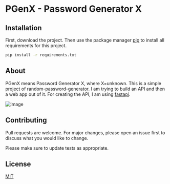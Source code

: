 # PGenX - Password Generator X

## Installation

First, download the project. Then use the package manager [pip](https://pip.pypa.io/en/stable/) to install all requirements for this project.

```bash
pip install -r requirements.txt
```

## About
PGenX means Password Generator X, where X=unknown. This is a simple project of random-password-generator. I am trying to build an API and then a web app out of it. For creating the API, I am using [fastapi](https://fastapi.tiangolo.com/).

![image](https://user-images.githubusercontent.com/16540548/134240422-608d7029-f368-4988-b644-ad421254e0a4.png)


## Contributing
Pull requests are welcome. For major changes, please open an issue first to discuss what you would like to change.

Please make sure to update tests as appropriate.

## License
[MIT](https://choosealicense.com/licenses/mit/)
